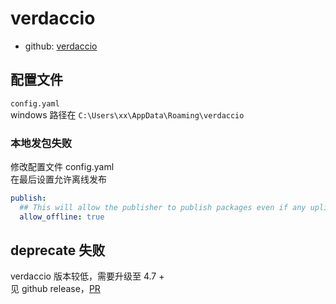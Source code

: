 # verdaccio

- github: [verdaccio](https://github.com/verdaccio/verdaccio)

## 配置文件

`config.yaml`  
windows 路径在 `C:\Users\xx\AppData\Roaming\verdaccio`

### 本地发包失败

修改配置文件 config.yaml  
在最后设置允许离线发布

```yaml
publish:
  ## This will allow the publisher to publish packages even if any uplink is down.
  allow_offline: true
```

## deprecate 失败

verdaccio 版本较低，需要升级至 4.7 +  
见 github release，[PR](https://github.com/verdaccio/verdaccio/pull/1842)
